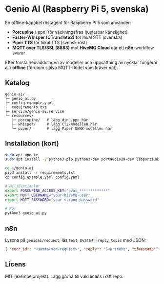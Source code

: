 # Genio AI (Raspberry Pi 5, svenska)

En offline-kapabel röstagent för Raspberry Pi 5 som använder:

- **Porcupine** (.ppn) för väckningsfras (justerbar känslighet)
- **Faster-Whisper (CTranslate2)** för lokal STT (svenska)
- **Piper TTS** för lokal TTS (svensk röst)
- **MQTT över TLS/SSL (8883)** mot **HiveMQ Cloud** där ett **n8n**-workflow svarar

Efter första nedladdningen av modeller och uppsättning av nycklar fungerar allt **offline** (förutom själva MQTT-flödet som kräver nät).

## Katalog

```
genio-ai/
├─ genio_ai.py
├─ config.example.yaml
├─ requirements.txt
├─ service/genio-ai.service
└─ resources/
   ├─ porcupine/   # lägg din .ppn här
   ├─ whisper/     # lägg CT2-modellen här
   └─ piper/       # lägg Piper ONNX-modellen här
```

## Installation (kort)

```bash
sudo apt update
sudo apt install -y python3-pip python3-dev portaudio19-dev libportaudio2 libportaudiocpp0 alsa-utils ffmpeg libopenblas-dev

cd ~/genio-ai
pip3 install -r requirements.txt
cp config.example.yaml config.yaml

# Miljövariabler
export PORCUPINE_ACCESS_KEY="pvac_*************"
export MQTT_USERNAME="your-hivemq-user"
export MQTT_PASSWORD="your-strong-password"

# Kör
python3 genio_ai.py
```

## n8n

Lyssna på `genioai/request`, läs `text`, svara till `reply_topic` med JSON:
```json
{ "corr_id": "<samma-som-request>", "reply": "Svarstext", "timestamp": "..." }
```

## Licens

MIT (exempelprojekt). Lägg gärna till vald licens i ditt repo.

